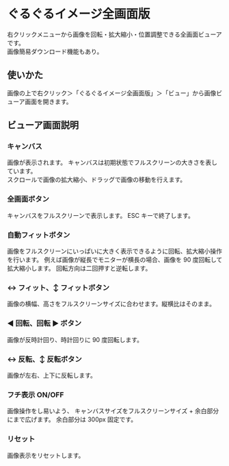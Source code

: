 # ぐるぐるイメージ全画面版

右クリックメニューから画像を回転・拡大縮小・位置調整できる全画面ビューアです。  
画像簡易ダウンロード機能もあり。

## 使いかた

画像の上で右クリック＞「ぐるぐるイメージ全画面版」＞「ビュー」から画像ビューア画面を開きます。

## ビューア画面説明

### キャンバス

画像が表示されます。
キャンバスは初期状態でフルスクリーンの大きさを表しています。  
スクロールで画像の拡大縮小、ドラッグで画像の移動を行えます。

### 全画面ボタン

キャンバスをフルスクリーンで表示します。
ESC キーで終了します。

### 自動フィットボタン

画像をフルスクリーンにいっぱいに大きく表示できるように回転、拡大縮小操作を行います。
例えば画像が縦長でモニターが横長の場合、画像を 90 度回転して拡大縮小します。
回転方向は二回押すと逆転します。

### ↔ フィット、↕ フィットボタン

画像の横幅、高さをフルスクリーンサイズに合わせます。縦横比はそのまま。

### ◀ 回転、回転 ▶ ボタン

画像が反時計回り、時計回りに 90 度回転します。

### ↔ 反転、↕ 反転ボタン

画像が左右、上下に反転します。

### フチ表示 ON/OFF

画像操作をし易いよう、
キャンバスサイズをフルスクリーンサイズ + 余白部分にまで広げます。
余白部分は 300px 固定です。

### リセット

画像表示をリセットします。
